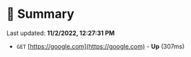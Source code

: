 # 📖 Summary
Last updated: **11/2/2022, 12:27:31 PM**

- `GET` [https://google.com](https://google.com) - **Up** (307ms)
